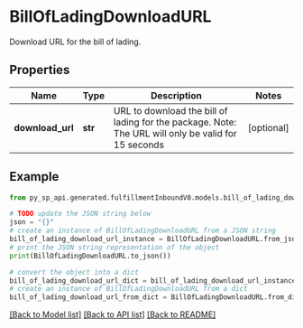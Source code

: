 # BillOfLadingDownloadURL

Download URL for the bill of lading.

## Properties

Name | Type | Description | Notes
------------ | ------------- | ------------- | -------------
**download_url** | **str** | URL to download the bill of lading for the package. Note: The URL will only be valid for 15 seconds | [optional] 

## Example

```python
from py_sp_api.generated.fulfillmentInboundV0.models.bill_of_lading_download_url import BillOfLadingDownloadURL

# TODO update the JSON string below
json = "{}"
# create an instance of BillOfLadingDownloadURL from a JSON string
bill_of_lading_download_url_instance = BillOfLadingDownloadURL.from_json(json)
# print the JSON string representation of the object
print(BillOfLadingDownloadURL.to_json())

# convert the object into a dict
bill_of_lading_download_url_dict = bill_of_lading_download_url_instance.to_dict()
# create an instance of BillOfLadingDownloadURL from a dict
bill_of_lading_download_url_from_dict = BillOfLadingDownloadURL.from_dict(bill_of_lading_download_url_dict)
```
[[Back to Model list]](../README.md#documentation-for-models) [[Back to API list]](../README.md#documentation-for-api-endpoints) [[Back to README]](../README.md)



